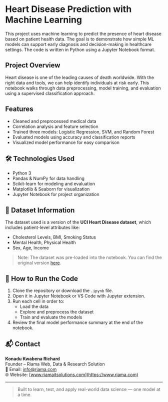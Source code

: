 # Heart Disease Prediction with Machine Learning

This project uses machine learning to predict the presence of heart disease based on patient health data. The goal is to demonstrate how simple ML models can support early diagnosis and decision-making in healthcare settings. The code is written in Python using a Jupyter Notebook format.

## Project Overview

Heart disease is one of the leading causes of death worldwide. With the right data and tools, we can help identify individuals at risk early. This notebook walks through data preprocessing, model training, and evaluation using a supervised classification approach.

## Features

- Cleaned and preprocessed medical data
- Correlation analysis and feature selection
- Trained three models: Logistic Regression, SVM, and Random Forest
- Evaluated models using accuracy and classification reports
- Visualized model performance for easy comparison

## 🛠 Technologies Used

- Python 3
- Pandas & NumPy for data handling
- Scikit-learn for modeling and evaluation
- Matplotlib & Seaborn for visualization
- Jupyter Notebook for project organization

## 📂 Dataset Information

The dataset used is a version of the **UCI Heart Disease dataset**, which includes patient-level attributes like:
- Cholesterol Levels, BMI, Smoking Status
- Mental Health, Physical Health
- Sex, Age, Income

> Note: The dataset was pre-loaded into the notebook. You can find the original version [here](https://archive.ics.uci.edu/ml/datasets/Heart+Disease).

## 🚀 How to Run the Code

1. Clone the repository or download the `.ipynb` file.
2. Open it in Jupyter Notebook or VS Code with Jupyter extension.
3. Run each cell in order to:
   - Load the data
   - Explore and preprocess the dataset
   - Train and evaluate the models
4. Review the final model performance summary at the end of the notebook.

## 📬 Contact

**Konadu Kwabena Richard**  
Founder – Riama Web, Data & Research Solution  
📧 Email: info@riama.com  
🌐 Website: [www.riamaitsolutions.com](https://www.riama.com)

---

> Built to learn, test, and apply real-world data science — one model at a time.
